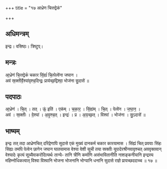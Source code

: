 +++
title = "१७ आध्रेण चित्तद्वेकं"

+++
## अधिमन्त्रम्
इन्द्रः। वसिष्ठः। त्रिष्टुप्।

## मन्त्रः
आ॒ध्रेण॑ चि॒त्तद्वेकं॑ चकार सिं॒ह्यं॑ चि॒त्पेत्वे॑ना जघान ।  
अव॑ स्र॒क्तीर्वे॒श्या॑वृश्च॒दिन्द्रः॒ प्राय॑च्छ॒द्विश्वा॒ भोज॑ना सु॒दासे॑ ॥

## पदपाठः
आ॒ध्रेण॑ । चि॒त् । तत् । ऊं॒ इति॑ । एक॑म् । च॒का॒र॒ । सिं॒ह्य॑म् । चि॒त् । पेत्वे॑न । ज॒घा॒न॒ ।  
अव॑ । स्र॒क्तीः । वे॒श्या॑ । अ॒वृ॒श्च॒त् । इन्द्रः॑ । प्र । अ॒य॒च्छ॒त् । विश्वा॑ । भोज॑ना । सु॒ऽदासे॑ ॥

## भाष्यम्
इन्द्रः तत् तदा आध्रेणचित् दरिद्रेणापि सुदासे एकं मुख्यं दानकर्म चकार कारयामास । सिंह्यं चित् प्रवयाः सिंहः सिंह्यः तमपि पेत्वेन छागेन जघान घातयामास वेश्या वेशी सूची तया स्रक्तीः यूपादेरश्रीनवावृश्चत् अववृक्तवान् वेश्यादेः कृत्यं सूच्यैवाकरोदित्यर्थः तान्ये- तानि त्रीणि कर्माणि असंभावितानीति नाशङ्कनीयानि इन्द्रस्य महिम्नोधिकत्वात् विश्वा विश्वानि भोजना भोजनानि भोग्यानि धनानि सुदासे राज्ञे प्रायच्छददाच्च ॥ १७ ॥
